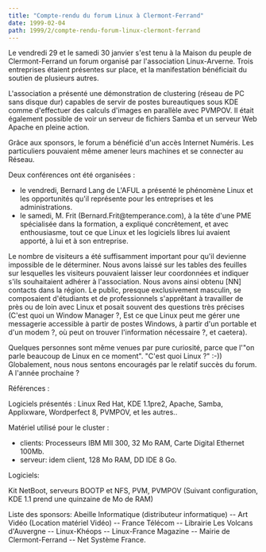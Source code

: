 ```yaml
---
title: "Compte-rendu du forum Linux à Clermont-Ferrand"
date: 1999-02-04
path: 1999/2/compte-rendu-forum-linux-clermont-ferrand
---
```


<P>Le vendredi 29 et le samedi 30 janvier s'est tenu à la Maison
du peuple de Clermont-Ferrand un forum organisé par l'association
Linux-Arverne. Trois entreprises étaient présentes sur place, et la
manifestation bénéficiait du soutien de plusieurs autres.</P>

<P>L'association a présenté une démonstration de clustering (réseau de
PC sans disque dur) capables de servir de postes bureautiques sous KDE
comme d'effectuer des calculs d'images en parallèle avec PVMPOV. Il
était également possible de voir un serveur de fichiers Samba et un
serveur Web Apache en pleine action.</P>

<P>Grâce aux sponsors, le forum a bénéficié d'un accès Internet
Numéris. Les particuliers pouvaient même amener leurs machines et se
connecter au Réseau.</P>

<P>Deux conférences ont été organisées :</P>

<UL>

<LI>le vendredi, Bernard Lang de L'AFUL a présenté le phénomène Linux
et les opportunités qu'il représente pour les entreprises et les
administrations.
<LI>le samedi, M. Frit (Bernard.Frit@temperance.com), à la tête d'une
PME spécialisée dans la formation, a expliqué concrêtement, et avec
enthousiasme, tout ce que Linux et les logiciels libres lui avaient
apporté, à lui et à son entreprise.
</UL>

<P>Le nombre de visiteurs a été suffisamment important pour qu'il
devienne impossible de le déterminer. Nous avons laissé sur les tables des
feuilles sur lesquelles les visiteurs pouvaient laisser leur coordonnées
et indiquer s'ils souhaitaient adhérer à l'association. Nous avons ainsi
obtenu [NN] contacts dans la région.  Le public, presque exclusivement
masculin, se composaient d'étudiants et de professionnels s'apprêtant à
travailler de près ou de loin avec Linux et posait souvent des questions
très précises (C'est quoi un Window Manager ?, Est ce que Linux peut me
gérer une messagerie accessible à partir de postes Windows, à partir d'un
portable et d'un modem ?, où peut on trouver l'information nécessaire ?,
et caetera).</P>

<P>Quelques personnes sont même venues par pure curiosité, parce que
l'"on parle beaucoup de Linux en ce moment".  "C'est quoi Linux ?" :-))
Globalement, nous nous sentons encouragés par le relatif succès du
forum. A l'année prochaine ?</P>

<P>Références :</P>

<P>Logiciels présentés : Linux Red Hat, KDE 1.1pre2, Apache, Samba,
Applixware, Wordperfect 8, PVMPOV, et les autres..</P>

<P>Matériel utilisé pour le cluster :</P>

<UL>

<LI>clients: Processeurs IBM MII 300, 32 Mo RAM, Carte Digital Ethernet
100Mb.
<LI>serveur: idem client, 128 Mo RAM, DD IDE 8 Go.
</UL>

<P>Logiciels:</P>

<P>Kit NetBoot, serveurs BOOTP et NFS, PVM, PVMPOV (Suivant configuration,
KDE 1.1 prend une quinzaine de Mo de RAM)</P>

<P>Liste des sponsors:
Abeille Informatique (distributeur informatique) --
Art Vidéo (Location matériel Vidéo) --
France Télécom --
Librairie Les Volcans d'Auvergne --
Linux-Khéops --
Linux-France Magazine --
Mairie de Clermont-Ferrand --
Net Système France.</P>


